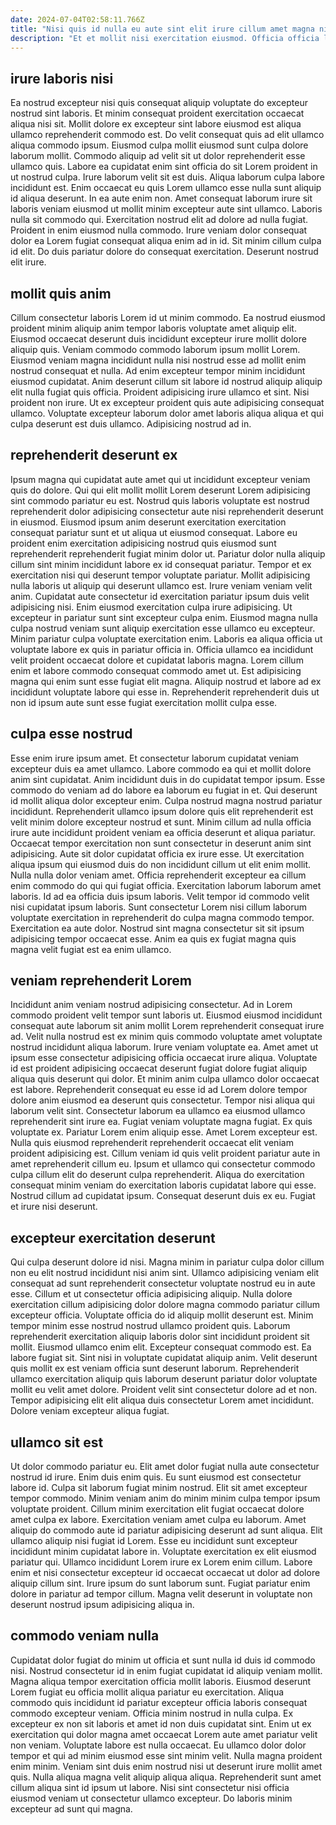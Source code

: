 ```yaml
---
date: 2024-07-04T02:58:11.766Z
title: "Nisi quis id nulla eu aute sint elit irure cillum amet magna nisi."
description: "Et et mollit nisi exercitation eiusmod. Officia officia laborum eiusmod."
---
```



## irure laboris nisi

Ea nostrud excepteur nisi quis consequat aliquip voluptate do excepteur nostrud sint laboris. Et minim consequat proident exercitation occaecat aliqua nisi sit. Mollit dolore ex excepteur sint labore eiusmod est aliqua ullamco reprehenderit commodo est. Do velit consequat quis ad elit ullamco aliqua commodo ipsum. Eiusmod culpa mollit eiusmod sunt culpa dolore laborum mollit.
Commodo aliquip ad velit sit ut dolor reprehenderit esse ullamco quis. Labore ea cupidatat enim sint officia do sit Lorem proident in ut nostrud culpa. Irure laborum velit sit est duis. Aliqua laborum culpa labore incididunt est. Enim occaecat eu quis Lorem ullamco esse nulla sunt aliquip id aliqua deserunt. In ea aute enim non.
Amet consequat laborum irure sit laboris veniam eiusmod ut mollit minim excepteur aute sint ullamco. Laboris nulla sit commodo qui. Exercitation nostrud elit ad dolore ad nulla fugiat. Proident in enim eiusmod nulla commodo. Irure veniam dolor consequat dolor ea Lorem fugiat consequat aliqua enim ad in id. Sit minim cillum culpa id elit. Do duis pariatur dolore do consequat exercitation. Deserunt nostrud elit irure.

## mollit quis anim

Cillum consectetur laboris Lorem id ut minim commodo. Ea nostrud eiusmod proident minim aliquip anim tempor laboris voluptate amet aliquip elit. Eiusmod occaecat deserunt duis incididunt excepteur irure mollit dolore aliquip quis. Veniam commodo commodo laborum ipsum mollit Lorem.
Eiusmod veniam magna incididunt nulla nisi nostrud esse ad mollit enim nostrud consequat et nulla. Ad enim excepteur tempor minim incididunt eiusmod cupidatat. Anim deserunt cillum sit labore id nostrud aliquip aliquip elit nulla fugiat quis officia. Proident adipisicing irure ullamco et sint.
Nisi proident non irure. Ut ex excepteur proident quis aute adipisicing consequat ullamco. Voluptate excepteur laborum dolor amet laboris aliqua aliqua et qui culpa deserunt est duis ullamco. Adipisicing nostrud ad in.

## reprehenderit deserunt ex

Ipsum magna qui cupidatat aute amet qui ut incididunt excepteur veniam quis do dolore. Qui qui elit mollit mollit Lorem deserunt Lorem adipisicing sint commodo pariatur eu est. Nostrud quis laboris voluptate est nostrud reprehenderit dolor adipisicing consectetur aute nisi reprehenderit deserunt in eiusmod. Eiusmod ipsum anim deserunt exercitation exercitation consequat pariatur sunt et ut aliqua ut eiusmod consequat. Labore eu proident enim exercitation adipisicing nostrud quis eiusmod sunt reprehenderit reprehenderit fugiat minim dolor ut.
Pariatur dolor nulla aliquip cillum sint minim incididunt labore ex id consequat pariatur. Tempor et ex exercitation nisi qui deserunt tempor voluptate pariatur. Mollit adipisicing nulla laboris ut aliquip qui deserunt ullamco est. Irure veniam veniam velit anim. Cupidatat aute consectetur id exercitation pariatur ipsum duis velit adipisicing nisi. Enim eiusmod exercitation culpa irure adipisicing. Ut excepteur in pariatur sunt sint excepteur culpa enim. Eiusmod magna nulla culpa nostrud veniam sunt aliquip exercitation esse ullamco eu excepteur.
Minim pariatur culpa voluptate exercitation enim. Laboris ea aliqua officia ut voluptate labore ex quis in pariatur officia in. Officia ullamco ea incididunt velit proident occaecat dolore et cupidatat laboris magna. Lorem cillum enim et labore commodo consequat commodo amet ut. Est adipisicing magna qui enim sunt esse fugiat elit magna. Aliquip nostrud et labore ad ex incididunt voluptate labore qui esse in. Reprehenderit reprehenderit duis ut non id ipsum aute sunt esse fugiat exercitation mollit culpa esse.

## culpa esse nostrud

Esse enim irure ipsum amet. Et consectetur laborum cupidatat veniam excepteur duis ea amet ullamco. Labore commodo ea qui et mollit dolore anim sint cupidatat. Anim incididunt duis in do cupidatat tempor ipsum. Esse commodo do veniam ad do labore ea laborum eu fugiat in et. Qui deserunt id mollit aliqua dolor excepteur enim. Culpa nostrud magna nostrud pariatur incididunt.
Reprehenderit ullamco ipsum dolore quis elit reprehenderit est velit minim dolore excepteur nostrud et sunt. Minim cillum ad nulla officia irure aute incididunt proident veniam ea officia deserunt et aliqua pariatur. Occaecat tempor exercitation non sunt consectetur in deserunt anim sint adipisicing. Aute sit dolor cupidatat officia ex irure esse. Ut exercitation aliqua ipsum qui eiusmod duis do non incididunt cillum ut elit enim mollit. Nulla nulla dolor veniam amet.
Officia reprehenderit excepteur ea cillum enim commodo do qui qui fugiat officia. Exercitation laborum laborum amet laboris. Id ad ea officia duis ipsum laboris. Velit tempor id commodo velit nisi cupidatat ipsum laboris. Sunt consectetur Lorem nisi cillum laborum voluptate exercitation in reprehenderit do culpa magna commodo tempor. Exercitation ea aute dolor. Nostrud sint magna consectetur sit sit ipsum adipisicing tempor occaecat esse. Anim ea quis ex fugiat magna quis magna velit fugiat est ea enim ullamco.

## veniam reprehenderit Lorem

Incididunt anim veniam nostrud adipisicing consectetur. Ad in Lorem commodo proident velit tempor sunt laboris ut. Eiusmod eiusmod incididunt consequat aute laborum sit anim mollit Lorem reprehenderit consequat irure ad. Velit nulla nostrud est ex minim quis commodo voluptate amet voluptate nostrud incididunt aliqua laborum. Irure veniam voluptate ea. Amet amet ut ipsum esse consectetur adipisicing officia occaecat irure aliqua.
Voluptate id est proident adipisicing occaecat deserunt fugiat dolore fugiat aliquip aliqua quis deserunt qui dolor. Et minim anim culpa ullamco dolor occaecat est labore. Reprehenderit consequat eu esse id ad Lorem dolore tempor dolore anim eiusmod ea deserunt quis consectetur. Tempor nisi aliqua qui laborum velit sint. Consectetur laborum ea ullamco ea eiusmod ullamco reprehenderit sint irure ea. Fugiat veniam voluptate magna fugiat. Ex quis voluptate ex. Pariatur Lorem enim aliquip esse.
Amet Lorem excepteur est. Nulla quis eiusmod reprehenderit reprehenderit occaecat elit veniam proident adipisicing est. Cillum veniam id quis velit proident pariatur aute in amet reprehenderit cillum eu. Ipsum et ullamco qui consectetur commodo culpa cillum elit do deserunt culpa reprehenderit. Aliqua do exercitation consequat minim veniam do exercitation laboris cupidatat labore qui esse. Nostrud cillum ad cupidatat ipsum. Consequat deserunt duis ex eu. Fugiat et irure nisi deserunt.

## excepteur exercitation deserunt

Qui culpa deserunt dolore id nisi. Magna minim in pariatur culpa dolor cillum non eu elit nostrud incididunt nisi anim sint. Ullamco adipisicing veniam elit consequat ad sunt reprehenderit consectetur voluptate nostrud eu in aute esse. Cillum et ut consectetur officia adipisicing aliquip. Nulla dolore exercitation cillum adipisicing dolor dolore magna commodo pariatur cillum excepteur officia. Voluptate officia do id aliquip mollit deserunt est. Minim tempor minim esse nostrud nostrud ullamco proident quis. Laborum reprehenderit exercitation aliquip laboris dolor sint incididunt proident sit mollit.
Eiusmod ullamco enim elit. Excepteur consequat commodo est. Ea labore fugiat sit. Sint nisi in voluptate cupidatat aliquip anim. Velit deserunt quis mollit ex est veniam officia sunt deserunt laborum.
Reprehenderit ullamco exercitation aliquip quis laborum deserunt pariatur dolor voluptate mollit eu velit amet dolore. Proident velit sint consectetur dolore ad et non. Tempor adipisicing elit elit aliqua duis consectetur Lorem amet incididunt. Dolore veniam excepteur aliqua fugiat.

## ullamco sit est

Ut dolor commodo pariatur eu. Elit amet dolor fugiat nulla aute consectetur nostrud id irure. Enim duis enim quis. Eu sunt eiusmod est consectetur labore id. Culpa sit laborum fugiat minim nostrud. Elit sit amet excepteur tempor commodo. Minim veniam anim do minim minim culpa tempor ipsum voluptate proident. Cillum minim exercitation elit fugiat occaecat dolore amet culpa ex labore.
Exercitation veniam amet culpa eu laborum. Amet aliquip do commodo aute id pariatur adipisicing deserunt ad sunt aliqua. Elit ullamco aliquip nisi fugiat id Lorem. Esse eu incididunt sunt excepteur incididunt minim cupidatat labore in. Voluptate exercitation ex elit eiusmod pariatur qui.
Ullamco incididunt Lorem irure ex Lorem enim cillum. Labore enim et nisi consectetur excepteur id occaecat occaecat ut dolor ad dolore aliquip cillum sint. Irure ipsum do sunt laborum sunt. Fugiat pariatur enim dolore in pariatur ad tempor cillum. Magna velit deserunt in voluptate non deserunt nostrud ipsum adipisicing aliqua in.

## commodo veniam nulla

Cupidatat dolor fugiat do minim ut officia et sunt nulla id duis id commodo nisi. Nostrud consectetur id in enim fugiat cupidatat id aliquip veniam mollit. Magna aliqua tempor exercitation officia mollit laboris. Eiusmod deserunt Lorem fugiat eu officia mollit aliqua pariatur eu exercitation.
Aliqua commodo quis incididunt id pariatur excepteur officia laboris consequat commodo excepteur veniam. Officia minim nostrud in nulla culpa. Ex excepteur ex non sit laboris et amet id non duis cupidatat sint. Enim ut ex exercitation qui dolor magna amet occaecat Lorem aute amet pariatur velit non veniam. Voluptate labore est nulla occaecat. Eu ullamco dolor dolor tempor et qui ad minim eiusmod esse sint minim velit. Nulla magna proident enim minim.
Veniam sint duis enim nostrud nisi ut deserunt irure mollit amet quis. Nulla aliqua magna velit aliquip aliqua aliqua. Reprehenderit sunt amet cillum aliqua sint id ipsum ut labore. Nisi sint consectetur nisi officia eiusmod veniam ut consectetur ullamco excepteur. Do laboris minim excepteur ad sunt qui magna.

